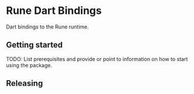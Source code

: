 # Rune Dart Bindings

Dart bindings to the Rune runtime.

## Getting started

TODO: List prerequisites and provide or point to information on how to
start using the package.

## Releasing
